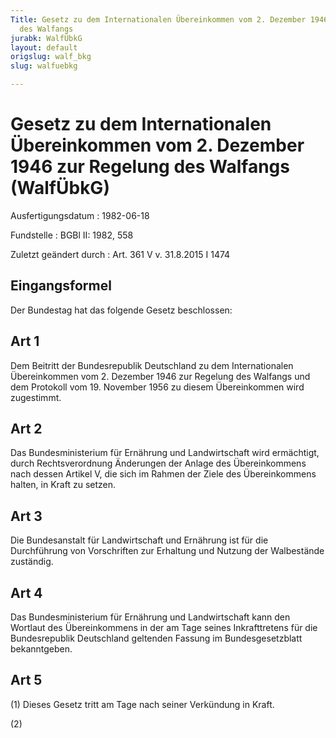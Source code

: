 ```yaml
---
Title: Gesetz zu dem Internationalen Übereinkommen vom 2. Dezember 1946 zur Regelung
  des Walfangs
jurabk: WalfÜbkG
layout: default
origslug: walf_bkg
slug: walfuebkg

---
```


# Gesetz zu dem Internationalen Übereinkommen vom 2. Dezember 1946 zur Regelung des Walfangs (WalfÜbkG)

Ausfertigungsdatum
:   1982-06-18

Fundstelle
:   BGBl II: 1982, 558

Zuletzt geändert durch
:   Art. 361 V v. 31.8.2015 I 1474


## Eingangsformel

Der Bundestag hat das folgende Gesetz beschlossen:


## Art 1

Dem Beitritt der Bundesrepublik Deutschland zu dem Internationalen
Übereinkommen vom 2. Dezember 1946 zur Regelung des Walfangs und dem
Protokoll vom 19. November 1956 zu diesem Übereinkommen wird
zugestimmt.


## Art 2

Das Bundesministerium für Ernährung und Landwirtschaft wird
ermächtigt, durch Rechtsverordnung Änderungen der Anlage des
Übereinkommens nach dessen Artikel V, die sich im Rahmen der Ziele des
Übereinkommens halten, in Kraft zu setzen.


## Art 3

Die Bundesanstalt für Landwirtschaft und Ernährung ist für die
Durchführung von Vorschriften zur Erhaltung und Nutzung der
Walbestände zuständig.


## Art 4

Das Bundesministerium für Ernährung und Landwirtschaft kann den
Wortlaut des Übereinkommens in der am Tage seines Inkrafttretens für
die Bundesrepublik Deutschland geltenden Fassung im Bundesgesetzblatt
bekanntgeben.


## Art 5

(1) Dieses Gesetz tritt am Tage nach seiner Verkündung in Kraft.

(2)

